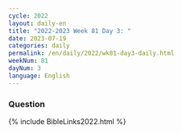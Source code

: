 ```yaml
---
cycle: 2022
layout: daily-en
title: "2022-2023 Week 81 Day 3: "
date: 2023-07-19
categories: daily
permalink: /en/daily/2022/wk81-day3-daily.html
weekNum: 81
dayNum: 3
language: English
---
```


### Question     

{% include BibleLinks2022.html %} 
